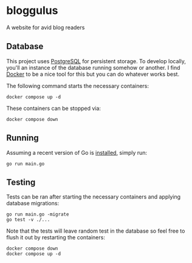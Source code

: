 # bloggulus
A website for avid blog readers


## Database
This project uses [PostgreSQL](https://www.postgresql.org/) for persistent storage.
To develop locally, you'll an instance of the database running somehow or another.
I find [Docker](https://www.docker.com/) to be a nice tool for this but you can do whatever works best.

The following command starts the necessary containers:
```
docker compose up -d
```

These containers can be stopped via:
```
docker compose down
```

## Running
Assuming a recent version of Go is [installed](https://golang.org/dl/), simply run:
```
go run main.go
```

## Testing
Tests can be ran after starting the necessary containers and applying database migrations:
```
go run main.go -migrate
go test -v ./...
```

Note that the tests will leave random test in the database so feel free to flush it out by restarting the containers:
```
docker compose down
docker compose up -d
```
